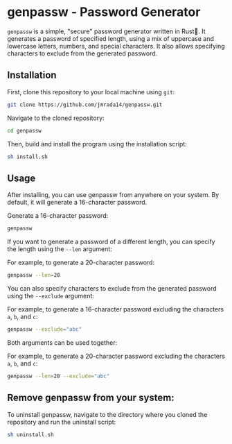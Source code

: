# genpassw - Password Generator

`genpassw` is a simple, "secure" password generator written in Rust🦀. It generates a password of specified length, using a mix of uppercase and lowercase letters, numbers, and special characters. It also allows specifying characters to exclude from the generated password.

## Installation

First, clone this repository to your local machine using `git`:

```bash
git clone https://github.com/jmrada14/genpassw.git
```

Navigate to the cloned repository:

```bash
cd genpassw
```

Then, build and install the program using the installation script:

```bash
sh install.sh
```

## Usage

After installing, you can use genpassw from anywhere on your system. By default, it will generate a 16-character password.

Generate a 16-character password:

```bash
genpassw
```

If you want to generate a password of a different length, you can specify the length using the `--len` argument:

For example, to generate a 20-character password:

```bash
genpassw --len=20
```

You can also specify characters to exclude from the generated password using the `--exclude` argument:

For example, to generate a 16-character password excluding the characters `a`, `b`, and `c`:

```bash
genpassw --exclude="abc"
```

Both arguments can be used together:

For example, to generate a 20-character password excluding the characters `a`, `b`, and `c`:

```bash
genpassw --len=20 --exclude="abc"
```

## Remove genpassw from your system:

To uninstall genpassw, navigate to the directory where you cloned the repository and run the uninstall script:

```bash
sh uninstall.sh
```

